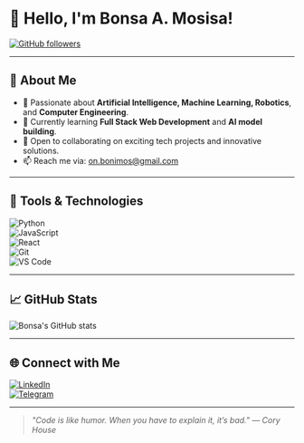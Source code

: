 # 👋 Hello, I'm **Bonsa A. Mosisa**!  

[![GitHub followers](https://img.shields.io/github/followers/BonsaMosisa?label=Follow&style=social)](https://github.com/BonsaMosisa)  


---

## 🚀 About Me  

- 🤖 Passionate about **Artificial Intelligence, Machine Learning, Robotics**, and **Computer Engineering**.  
- 🌱 Currently learning **Full Stack Web Development** and **AI model building**.  
- 💞️ Open to collaborating on exciting tech projects and innovative solutions.  
- 📫 Reach me via: [on.bonimos@gmail.com](mailto:on.bonimos@gmail.com)

---

## 🔧 Tools & Technologies  

![Python](https://img.shields.io/badge/-Python-3776AB?style=flat-square&logo=python&logoColor=white)  
![JavaScript](https://img.shields.io/badge/-JavaScript-F7DF1E?style=flat-square&logo=javascript&logoColor=black)  
![React](https://img.shields.io/badge/-React-61DAFB?style=flat-square&logo=react&logoColor=white)  
![Git](https://img.shields.io/badge/-Git-F05032?style=flat-square&logo=git&logoColor=white)  
![VS Code](https://img.shields.io/badge/-VSCode-007ACC?style=flat-square&logo=visual-studio-code&logoColor=white)

---

## 📈 GitHub Stats  

![Bonsa's GitHub stats](https://github-readme-stats.vercel.app/api?username=BonsaMosisa&show_icons=true&theme=radical)

---

## 🌐 Connect with Me  

[![LinkedIn](https://img.shields.io/badge/-LinkedIn-0A66C2?style=flat-square&logo=linkedin&logoColor=white)](https://www.linkedin.com/in/bonsa-a-mosisa/)  
[![Telegram](https://img.shields.io/badge/-Telegram-26A5E4?style=flat-square&logo=telegram&logoColor=white)](https://t.me/bonim9)  

---

> *"Code is like humor. When you have to explain it, it’s bad." — Cory House*

